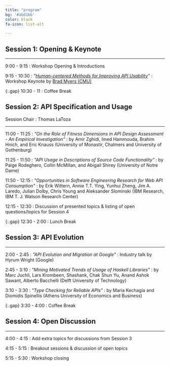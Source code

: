 ```yaml
---
title: "program"
bg: '#abd1bb'
color: black
fa-icon: list-alt

---
```


## Session 1: Opening &amp; Keynote

---

9:00 - 9:15
: Workshop Opening &amp; Introductions

9:15 - 10:30
: *"[Human-centered Methods for Improving API Usability](http://www.cs.cmu.edu/~NatProg/papers/Myers-WAPI-keynote%20submitted.pdf)"*
: Workshop Keynote by [Brad Myers (CMU)](http://www.cs.cmu.edu/~bam/)

{:.gap} 10:30 - 11
: Coffee Break

## Session 2: API Specification and Usage

Session Chair
: Thomas LaToza

---

11:00 - 11:25
: *"On the Role of Fitness Dimensions in API Design Assessment - An Empirical Investigation"*
: by Amir Zghidi, Imed Hammouda, Brahim Hnich, and Eric	Knauss (University of Monastir, Chalmers and University of Gothenburg)

11:25 - 11:50
: *"API Usage in Descriptions of Source Code Functionality"*
:  by Paige Rodeghero, Collin McMillan, and Abigail Shirey (University of Notre Dame)

11:50 - 12:15
: *"Opportunities in Software Engineering Research for Web API Consumption"*
: by Erik Wittern, Annie T.T. Ying, Yunhui Zheng, Jim A. Laredo, Julian Dolby, Chris Young and Aleksander Slominski (IBM Research, IBM T. J. Watson Research Center)

12:15 - 12:30
: Discussion of presented topics &amp; listing of open questions/topics for Session 4

{:.gap} 12:30 - 2:00
: Lunch Break

## Session 3: API Evolution

---

2:00 - 2:45
: *"API Evolution and Migration at Google"*
: Industry talk by Hyrum Wright (Google)

2:45 - 3:10
: *"Mining Motivated Trends of Usage of Haskell Libraries"*
: by Marc Juchli, Lars Krombeen, Shashank, Chak Shun Yu, Anand Ashok Sawant, Alberto Bacchelli (Delft University of Technology)

3:10 - 3:30
: *"Type Checking for Reliable APIs"*
: by Maria Kechagia and Diomidis Spinellis (Athens University of Economics and Business)

{:.gap} 3:30 - 4:00
: Coffee Break

## Session 4: Open Discussion

---

4:00 - 4:15
: Add extra topics for discussions from Session 3

4:15 - 5:15
: Breakout sessions &amp; discussion of open topics

5:15 - 5:30 
: Workshop closing
